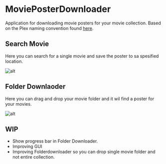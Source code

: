 # MoviePosterDownloader
Application for downloading movie posters for your movie collection. Based on the Plex naming convention found
[here](https://support.plex.tv/hc/en-us/articles/200381023-Naming-Movie-files).

## Search Movie
Here you can search for a single movie and save the poster to sa spesified location. 

![alt](https://i.imgur.com/jhyXWnY.png)

## Folder Downlaoder
Here you can drag and drop your movie folder and it wil find a poster for your movies.

![alt](https://i.imgur.com/azx4Y8e.png)


## WIP
* Show progress bar in Folder Downloader.
* Improving GUI
* Improving Folderdownloader so you can drop single movie folder and not entire collection. 
